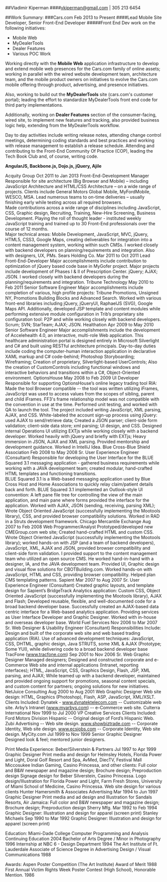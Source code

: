 ##Vladimir Kiperman
####vkiperman@gmail.com | 305 213 6454

##Work Summary: 
###Cars.com	Feb 2013 to Present
####Lead Mobile Site Developer, Senior Front-End Developer
#####Front End Dev work on the following initiatives: 
*	Mobile Web
*	MyDealerTools
*	Dealer Features
*	Various POC Work

Working directly with the **Mobile Web** application infrastructure to develop and extend mobile web presences for the Cars.com family of online assets; working in parallel with the wired website development team, architecture team, and the mobile product owners on initiatives to evolve the Cars.com mobile offering through product, advertising, and presence initiatives.

Also, working to build out the **MyDealerTools** site (cars.com's customer portal); leading the effort to standardize MyDealerTools front end code for third party implementations.

Additionally, working on **Dealer Features** section of the consumer-facing, wired site, to implement new features and tracking, also provided business logic help, extending from the MyDealerTools workflow. 

Day to day activities include writing release notes, attending change control meetings, determining coding standards and best practices and working with release management to establish a release schedule. Attending and contributing to the Front-End Community Of Practice (COP), leading the Tech Book Club and, of course, writing code.

__AngularJS, Backbone.js, Dojo.js, jQuery, Ajile__

Acquity Group	Oct 2011 to Jan 2013
Front-End-Development Manager
Responsible for site architecture (Big Browser and Mobile) – including JavaScript Architecture and HTML/CSS Architecture – on a wide range of projects.  Clients include General Motors Global Mobile, MyFordMobile, WESCO, MSA.   Lead numerous teams to on-time deliveries – usually finishing early while testing across all required browsers.  
Made contributions across a wide range of disciplines including JavaScript, CSS, Graphic design, Recruiting, Training, New-Hire Screening, Business Development. Playing the roll of thought leader - instituted weekly JavaScript training and trained up to 30 Front-End professionals over the course of 12 months.  
Major technical areas: Mobile Development, JavaScript, MVC, jQuery, HTML5, CSS3, Google Maps, creating deliverables for integration into a content management system, working within such CMSs.
I worked closely with backend developers on planning/requirements and integration. Also with designers, UX, PMs.
Sears Holding Co.	Mar 2011 to Oct 2011
Lead Front-End-Developer
Major accomplishments include contribution to optimization of jQuery based code base in MyGofer project.  Major projects include development of Phases I & II of Prescription Center.  jQuery; AJAX; JSON. 
I worked closely with backend developers during the planning/requirements and integration.
Tribune Technology	May 2010 to Feb 2011
Senior Software Engineer
Major accomplishments include completion of various, high profile projects: Tribune Promotions, Unsigned NY, Promotions Building Blocks and Advanced Search.  Worked with various front-end libraries including jQuery, jQueryUI, RaphaelJS (SVG), Google Maps API.  Additionally, developed JSP template and content modules while performing extensive module configuration in Trib’s proprietary site configuration tool: P2P and while working closely with backend developers.  Scrum; SVN; StarTeam; AJAX; JSON.
Healthation	Apr 2009 to May 2010
Senior Software Engineer
Major accomplishments include the development of Accelehealth 4.0, an interactive, multi-role Web application. This healthcare administration portal is designed entirely in Microsoft Silverlight and C# and built using RESTful architecture principals. 
Day-to-day duties include coding the computer-human interaction application in declarative XAML markup and C# code-behind; Photoshop Storyboarding; Wireframing; Creation of proprietary, Silverlight-based UserControls; Also the creation of CustomControls including functional windows and interactive behaviors and transitions within a C#, Object-Oriented environment.
OptionsHouse	May 2008 to Feb 2009
UI Developer
Responsible for supporting OptionsHouse’s online legacy trading tool RIA: Made the tool Browser compatible -- the tool was written utilizing iFrames, JavaScript was used to access values from the scopes of sibling, parent and child iFrames.  FF3's frame relationship model was not compatible with the convention in use at the time.  Performed unit testing, and worked with QA to launch the tool. The project included writing JavaScript, XML parsing, AJAX, and CSS.
White-labeled the account sign-up process using jQuery: used AJAX to send/retrieve data; Created a JSON parser; client-side form validation; client-side data store; xml parsing; UI design, and CSS.
Designed internal Operations UI utilizing EXTjs while working closely with a backend developer.
Worked heavily with jQuery and briefly with EXTjs; Heavy immersion in JSON, AJAX and XML parsing. Provided mentorship and development guidance.  Worked in IntelliJ Idea.
Blue Cross-Blue Shield Association	Feb 2008 to May 2008
Sr. User Experience Engineer (Consultant)
Responsible for developing the User Interface for the BLUE Squared 3.1 messaging application - gathered business requirements while working with a JAVA development team; created modular, hand-crafted HTML templates and functioning transitions.  
BLUE Squared 3.1 is a Web-based messaging application used by Blue Cross Host and Home Associations to quickly relay claim/patient details back and forth. BLUE Squared 3.1 implemented an Outlook-style UI convention: A left pane file tree for controlling the view of the main application, and main pane where forms provided the interface for the application.
Worked with AJAX, JSON (sending, receiving, parsing XML); Wrote Object Oriented JavaScript (successfully implementing the Mootools library), CSS, and provided browser compatibility solutions.  Worked in RAD in a Struts development framework.
Chicago Mercantile Exchange	Aug 2007 to Feb 2008
Web Programmer/Analyst
Prototyped/developed new CMEGroup.com web site; Created hand-crafted HTML and custom CSS. Wrote Object Oriented JavaScript (successfully implementing the Mootools library); worked hands-on with JSP (and a team of backend developers), JavaScript, XML, AJAX and JSON, provided browser compatibility and client-side form validation.
I provided support to the content management team who utilized an open source CMS.  He worked hand-in-hand with a designer, IA, and the JAVA development team. 
Provided UI, Graphic design and visual flow solutions for CBOTBuilding.com. Worked hands-on with JavaScript, HTML and CSS, providing browser compatibility.  Helped plan CMS templating patterns.
Sapient	Mar 2007 to Aug 2007
Sr. User Experience Engineer (Consultant)
Created graphic layouts, and template design for Sapient’s BridgeTrack Analytics application: Custom CSS, Object Oriented JavaScript (successfully implementing the Mootools library), AJAX and Flash; Developed reusable, flexible, and well-documented code for a broad backend developer base.
Successfully created an AJAX-based data centric interface for a Web-based analytics application.  Providing services as User Interface Developer and Graphic Designer.  Worked with in-house and overseas developer base.
World Fuel Services	Nov 2006 to Mar 2007
Sr. Web Designer & Usability Engineer (Consultant)
Responsibilities Include: Design and built of the corporate web site and web based trading application (RIA).  Use of advanced development techniques: JavaScript, CSS, DHTML, graphic design, Java STRUTS, some XML & AJAX (Prototype; Some YUI), while delivering code to a broad backend developer base
TracFone (www.tracfone.com)	Sep 2001 to Nov 2006
Sr. Web Graphic Designer
Managed designers; Designed and constructed corporate and e-Commerce Web site and internal applications (Intranet, reporting interfaces); HTML, JavaScript, CSS, Graphics Design, Flash, JSP, XML parsing, and AJAX; While teamed up with a backend developer, maintained and provided ongoing support for promotions, seasonal content specials, and custom content for partners; ongoing solutions for new initiatives.
NetJuice Consulting	Aug 2000 to Aug 2001
Web Graphic Designer
Web site design: HTML, Graphics (Photoshop), Flash, ASP, JavaScript, XML/XSLT.
Clients Included:
Dynatek - www.dynatektelecom.com -- Customizable web site.
Arby’s Intranet (www.myarbys.com) -- e-Commerce web site. 
Culterra International	Nov 1999 to Jul 2000
VP Creative Services
Clients Included:
Ford Motors Division Hispanic -- Original design of Ford’s Hispanic Web.
Zubi Advertising -- Web site design.
www.showbiztrade.com -- Corporate Identity, Web site design.
www.ecsjobs.com -- Corporate Identity, Web site design.
MyCity.com	Jul 1999 to Nov 1999
Senior Graphic Designer	
Designed look & feel; mentored junior designers.


Print Media Experience:
Beber/Silverstein & Partners	Jul 1997 to Apr 1999
Graphic Designer 
Print media and design for Helmsley Hotels, Florida Power and Light, Doral Golf Resort and Spa, AvMed, DiecTV, Festival Mall Miccosukee Indian Gaming, Casino Princessa, and other clients: Full color and B&W newspaper and magazine design; Brochure design; Preproduction design
Signage design for Beber Silverstein, Casino Princessa.
Logo design/Illustration for Florida Power and Light, Farm Fresh Stores, University of Miami School of Medicine, Casino Princessa.
Web site design for various clients
Hunter Hamersmith & Associates Advertising	Mar 1994 to Jun 1997
Graphic Designer
Print media and ad design and Illustration for Sandals Resorts, Air Jamaica: Full color and B&W newspaper and magazine design; Brochure design; Preproduction design
Sherry Mfg.	Mar 1992 to Feb 1994
Graphic Designer: Illustration and design for apparel (screen print)
Stanley Michaels	Sep 1990 to Mar 1992
Graphic Designer: Illustration and design for apparel (screen print)


Education:
Miami-Dade College
Computer Programming and Analysis Continuing Education	2004
Bachelor of Arts Degree / Minor in Photography	1996
Internship at NBC 6 - Design Department	1994
The Art Institute of Ft. Lauderdale
Associate of Science Degree in Advertising Design / Visual Communications	1988


Awards:
Aspen Poster Competition (The Art Institute) Award of Merit	1988
First Annual Victim Rights Week Poster Contest (High School), Honorable Mention.	1986
